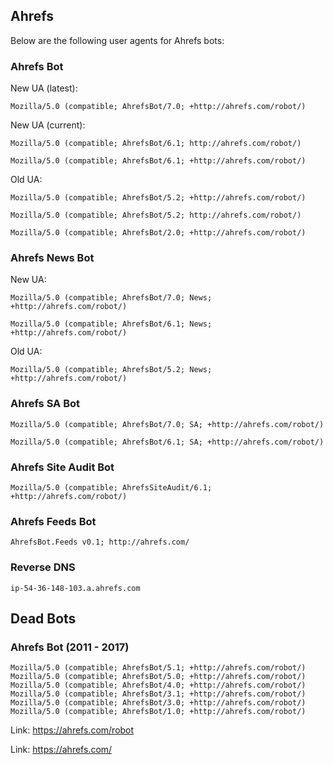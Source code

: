 ## Ahrefs

Below are the following user agents for Ahrefs bots:

### Ahrefs Bot

New UA (latest):

```
Mozilla/5.0 (compatible; AhrefsBot/7.0; +http://ahrefs.com/robot/)
```

New UA (current):

```
Mozilla/5.0 (compatible; AhrefsBot/6.1; http://ahrefs.com/robot/)

Mozilla/5.0 (compatible; AhrefsBot/6.1; +http://ahrefs.com/robot/)
```

Old UA:

```
Mozilla/5.0 (compatible; AhrefsBot/5.2; +http://ahrefs.com/robot/)

Mozilla/5.0 (compatible; AhrefsBot/5.2; http://ahrefs.com/robot/)

Mozilla/5.0 (compatible; AhrefsBot/2.0; +http://ahrefs.com/robot/)
```

### Ahrefs News Bot

New UA:

```
Mozilla/5.0 (compatible; AhrefsBot/7.0; News; +http://ahrefs.com/robot/)

Mozilla/5.0 (compatible; AhrefsBot/6.1; News; +http://ahrefs.com/robot/)
```

Old UA:

```
Mozilla/5.0 (compatible; AhrefsBot/5.2; News; +http://ahrefs.com/robot/)
```

### Ahrefs SA Bot

```
Mozilla/5.0 (compatible; AhrefsBot/7.0; SA; +http://ahrefs.com/robot/)

Mozilla/5.0 (compatible; AhrefsBot/6.1; SA; +http://ahrefs.com/robot/)
```

### Ahrefs Site Audit Bot

```
Mozilla/5.0 (compatible; AhrefsSiteAudit/6.1; +http://ahrefs.com/robot/)
```

### Ahrefs Feeds Bot

```
AhrefsBot.Feeds v0.1; http://ahrefs.com/
```

### Reverse DNS

```
ip-54-36-148-103.a.ahrefs.com
```

## Dead Bots

### Ahrefs Bot (2011 - 2017)

```
Mozilla/5.0 (compatible; AhrefsBot/5.1; +http://ahrefs.com/robot/)
Mozilla/5.0 (compatible; AhrefsBot/5.0; +http://ahrefs.com/robot/)
Mozilla/5.0 (compatible; AhrefsBot/4.0; +http://ahrefs.com/robot/)
Mozilla/5.0 (compatible; AhrefsBot/3.1; +http://ahrefs.com/robot/)
Mozilla/5.0 (compatible; AhrefsBot/3.0; +http://ahrefs.com/robot/)
Mozilla/5.0 (compatible; AhrefsBot/1.0; +http://ahrefs.com/robot/)
```

Link: https://ahrefs.com/robot

Link: https://ahrefs.com/
